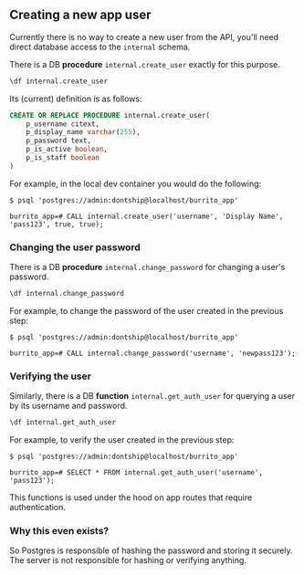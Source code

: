 <!-- markdownlint-disable MD041 -->

## Creating a new app user

Currently there is no way to create a new user from the API, you'll need direct database access to
the `internal` schema.

There is a DB **procedure** `internal.create_user` exactly for this purpose.

```sql
\df internal.create_user
```

Its (current) definition is as follows:

```sql
CREATE OR REPLACE PROCEDURE internal.create_user(
    p_username citext,
    p_display_name varchar(255),
    p_password text,
    p_is_active boolean,
    p_is_staff boolean
)
```

For example, in the local dev container you would do the following:

```console
$ psql 'postgres://admin:dontship@localhost/burrito_app'

burrito_app=# CALL internal.create_user('username', 'Display Name', 'pass123', true, true);
```

### Changing the user password

There is a DB **procedure** `internal.change_password` for changing a user's password.

```sql
\df internal.change_password
```

For example, to change the password of the user created in the previous step:

```console
$ psql 'postgres://admin:dontship@localhost/burrito_app'

burrito_app=# CALL internal.change_password('username', 'newpass123');
```

### Verifying the user

Similarly, there is a DB **function** `internal.get_auth_user` for querying a user by its username and password.

```sql
\df internal.get_auth_user
```

For example, to verify the user created in the previous step:

```console
$ psql 'postgres://admin:dontship@localhost/burrito_app'

burrito_app=# SELECT * FROM internal.get_auth_user('username', 'pass123');
```

This functions is used under the hood on app routes that require authentication.

### Why this even exists?

So Postgres is responsible of hashing the password and storing it securely. The server
is not responsible for hashing or verifying anything.
